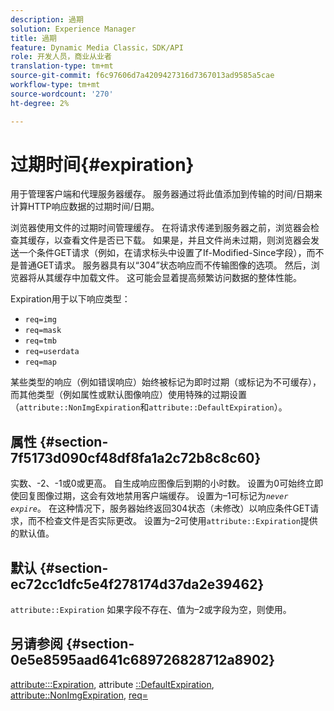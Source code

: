 ```yaml
---
description: 過期
solution: Experience Manager
title: 過期
feature: Dynamic Media Classic，SDK/API
role: 开发人员，商业从业者
translation-type: tm+mt
source-git-commit: f6c97606d7a4209427316d7367013ad9585a5cae
workflow-type: tm+mt
source-wordcount: '270'
ht-degree: 2%

---
```



# 过期时间{#expiration}

用于管理客户端和代理服务器缓存。 服务器通过将此值添加到传输的时间/日期来计算HTTP响应数据的过期时间/日期。

浏览器使用文件的过期时间管理缓存。 在将请求传递到服务器之前，浏览器会检查其缓存，以查看文件是否已下载。 如果是，并且文件尚未过期，则浏览器会发送一个条件GET请求（例如，在请求标头中设置了If-Modified-Since字段），而不是普通GET请求。 服务器具有以“304”状态响应而不传输图像的选项。 然后，浏览器将从其缓存中加载文件。 这可能会显着提高频繁访问数据的整体性能。

Expiration用于以下响应类型：

* `req=img`
* `req=mask`
* `req=tmb`
* `req=userdata`
* `req=map`

某些类型的响应（例如错误响应）始终被标记为即时过期（或标记为不可缓存），而其他类型（例如属性或默认图像响应）使用特殊的过期设置（`attribute::NonImgExpiration`和`attribute::DefaultExpiration`）。

## 属性 {#section-7f5173d090cf48df8fa1a2c72b8c8c60}

实数、-2、-1或0或更高。 自生成响应图像后到期的小时数。 设置为0可始终立即使回复图像过期，这会有效地禁用客户端缓存。 设置为–1可标记为&#x200B;*`never expire`*。 在这种情况下，服务器始终返回304状态（未修改）以响应条件GET请求，而不检查文件是否实际更改。 设置为–2可使用`attribute::Expiration`提供的默认值。

## 默认 {#section-ec72cc1dfc5e4f278174d37da2e39462}

`attribute::Expiration` 如果字段不存在、值为–2或字段为空，则使用。

## 另请参阅 {#section-0e5e8595aad641c689726828712a8902}

[attribute:::Expiration](../../../../../../is-api/image-catalog/image-serving-api-ref/c-image-catalog-reference/c-attributes-reference/r-expiration.md#reference-a0bf4686425d4e00b8014c4950fb62b7), attribute [::DefaultExpiration](../../../../../../is-api/image-catalog/image-serving-api-ref/c-image-catalog-reference/c-attributes-reference/r-defaultexpiration.md#reference-0526166fab654fceb243b75d1ea4f0cf),  [attribute::NonImgExpiration](../../../../../../is-api/image-catalog/image-serving-api-ref/c-image-catalog-reference/c-attributes-reference/r-nonimgexpiration.md#reference-a8066cd0d24b4ea98100ade4821f1f9d),  [req=](../../../../../../is-api/http-ref/image-serving-api-ref/c-http-protocol-reference/c-command-reference/r-req/r-req.md#reference-907cdb4a97034db7ad94695f25552e76)
